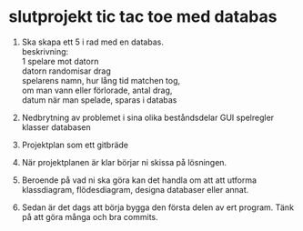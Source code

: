 # slutprojekt tic tac toe med databas

1. Ska skapa ett 5 i rad med en databas.  
beskrivning:   
1 spelare mot datorn  
datorn randomisar drag  
spelarens namn, hur lång tid matchen tog,   
om man vann eller förlorade, antal drag,    
datum när man spelade, sparas i databas  


1. Nedbrytning av problemet i sina olika beståndsdelar 
GUI
spelregler
klasser
databasen

1. Projektplan som ett gitbräde 

1. När projektplanen är klar börjar ni skissa på lösningen.

1. Beroende på vad ni ska göra kan det handla om att att utforma klassdiagram, flödesdiagram, designa databaser eller annat.

1. Sedan är det dags att börja bygga den första delen av ert program. Tänk på att göra många och bra commits.
